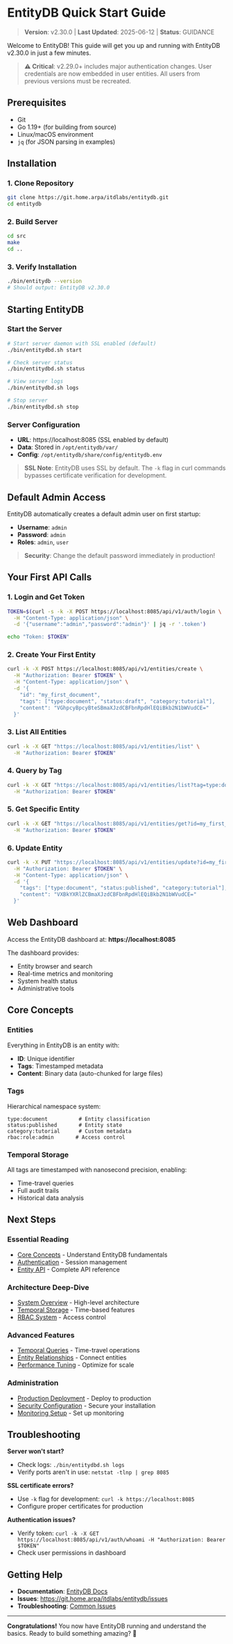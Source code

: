 # EntityDB Quick Start Guide

> **Version**: v2.30.0 | **Last Updated**: 2025-06-12 | **Status**: GUIDANCE

Welcome to EntityDB! This guide will get you up and running with EntityDB v2.30.0 in just a few minutes.

> **⚠️ Critical**: v2.29.0+ includes major authentication changes. User credentials are now embedded in user entities. All users from previous versions must be recreated.

## Prerequisites

- Git
- Go 1.19+ (for building from source)
- Linux/macOS environment
- `jq` (for JSON parsing in examples)

## Installation

### 1. Clone Repository
```bash
git clone https://git.home.arpa/itdlabs/entitydb.git
cd entitydb
```

### 2. Build Server
```bash
cd src
make
cd ..
```

### 3. Verify Installation
```bash
./bin/entitydb --version
# Should output: EntityDB v2.30.0
```

## Starting EntityDB

### Start the Server
```bash
# Start server daemon with SSL enabled (default)
./bin/entitydbd.sh start

# Check server status
./bin/entitydbd.sh status

# View server logs
./bin/entitydbd.sh logs

# Stop server
./bin/entitydbd.sh stop
```

### Server Configuration
- **URL**: https://localhost:8085 (SSL enabled by default)
- **Data**: Stored in `/opt/entitydb/var/`
- **Config**: `/opt/entitydb/share/config/entitydb.env`

> **SSL Note**: EntityDB uses SSL by default. The `-k` flag in curl commands bypasses certificate verification for development.

## Default Admin Access

EntityDB automatically creates a default admin user on first startup:
- **Username**: `admin`
- **Password**: `admin`
- **Roles**: `admin`, `user`

> **Security**: Change the default password immediately in production!

## Your First API Calls

### 1. Login and Get Token
```bash
TOKEN=$(curl -s -k -X POST https://localhost:8085/api/v1/auth/login \
  -H "Content-Type: application/json" \
  -d '{"username":"admin","password":"admin"}' | jq -r '.token')

echo "Token: $TOKEN"
```

### 2. Create Your First Entity
```bash
curl -k -X POST https://localhost:8085/api/v1/entities/create \
  -H "Authorization: Bearer $TOKEN" \
  -H "Content-Type: application/json" \
  -d '{
    "id": "my_first_document",
    "tags": ["type:document", "status:draft", "category:tutorial"],
    "content": "VGhpcyBpcyBteSBmaXJzdCBFbnRpdHlEQiBkb2N1bWVudCE="
  }'
```

### 3. List All Entities
```bash
curl -k -X GET "https://localhost:8085/api/v1/entities/list" \
  -H "Authorization: Bearer $TOKEN"
```

### 4. Query by Tag
```bash
curl -k -X GET "https://localhost:8085/api/v1/entities/list?tag=type:document" \
  -H "Authorization: Bearer $TOKEN"
```

### 5. Get Specific Entity
```bash
curl -k -X GET "https://localhost:8085/api/v1/entities/get?id=my_first_document" \
  -H "Authorization: Bearer $TOKEN"
```

### 6. Update Entity
```bash
curl -k -X PUT "https://localhost:8085/api/v1/entities/update?id=my_first_document" \
  -H "Authorization: Bearer $TOKEN" \
  -H "Content-Type: application/json" \
  -d '{
    "tags": ["type:document", "status:published", "category:tutorial"],
    "content": "VXBkYXRlZCBmaXJzdCBFbnRpdHlEQiBkb2N1bWVudCE="
  }'
```

## Web Dashboard

Access the EntityDB dashboard at: **https://localhost:8085**

The dashboard provides:
- Entity browser and search
- Real-time metrics and monitoring  
- System health status
- Administrative tools

## Core Concepts

### Entities
Everything in EntityDB is an entity with:
- **ID**: Unique identifier
- **Tags**: Timestamped metadata
- **Content**: Binary data (auto-chunked for large files)

### Tags
Hierarchical namespace system:
```
type:document          # Entity classification
status:published       # Entity state  
category:tutorial      # Custom metadata
rbac:role:admin       # Access control
```

### Temporal Storage
All tags are timestamped with nanosecond precision, enabling:
- Time-travel queries
- Full audit trails
- Historical data analysis

## Next Steps

### Essential Reading
- [Core Concepts](./03-core-concepts.md) - Understand EntityDB fundamentals
- [Authentication](../30-api-reference/02-authentication.md) - Session management
- [Entity API](../30-api-reference/03-entities.md) - Complete API reference

### Architecture Deep-Dive
- [System Overview](../20-architecture/01-system-overview.md) - High-level architecture
- [Temporal Storage](../20-architecture/02-temporal-architecture.md) - Time-based features
- [RBAC System](../20-architecture/03-rbac.md) - Access control

### Advanced Features
- [Temporal Queries](../40-user-guides/01-temporal-queries.md) - Time-travel operations
- [Entity Relationships](../40-user-guides/03-entity-relationships.md) - Connect entities
- [Performance Tuning](../performance/performance-optimization-results.md) - Optimize for scale

### Administration
- [Production Deployment](../70-deployment/02-production-checklist.md) - Deploy to production
- [Security Configuration](../50-admin-guides/01-security-configuration.md) - Secure your installation
- [Monitoring Setup](../50-admin-guides/03-monitoring.md) - Set up monitoring

## Troubleshooting

**Server won't start?**
- Check logs: `./bin/entitydbd.sh logs`
- Verify ports aren't in use: `netstat -tlnp | grep 8085`

**SSL certificate errors?**
- Use `-k` flag for development: `curl -k https://localhost:8085`
- Configure proper certificates for production

**Authentication issues?**
- Verify token: `curl -k -X GET https://localhost:8085/api/v1/auth/whoami -H "Authorization: Bearer $TOKEN"`
- Check user permissions in dashboard

## Getting Help

- **Documentation**: [EntityDB Docs](../README.md)
- **Issues**: https://git.home.arpa/itdlabs/entitydb/issues
- **Troubleshooting**: [Common Issues](../80-troubleshooting/README.md)

---

**Congratulations!** You now have EntityDB running and understand the basics. Ready to build something amazing? 🚀
